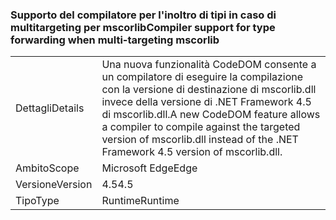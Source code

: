 ### <a name="compiler-support-for-type-forwarding-when-multi-targeting-mscorlib"></a><span data-ttu-id="aad6b-101">Supporto del compilatore per l'inoltro di tipi in caso di multitargeting per mscorlib</span><span class="sxs-lookup"><span data-stu-id="aad6b-101">Compiler support for type forwarding when multi-targeting mscorlib</span></span>

|   |   |
|---|---|
|<span data-ttu-id="aad6b-102">Dettagli</span><span class="sxs-lookup"><span data-stu-id="aad6b-102">Details</span></span>|<span data-ttu-id="aad6b-103">Una nuova funzionalità CodeDOM consente a un compilatore di eseguire la compilazione con la versione di destinazione di mscorlib.dll invece della versione di .NET Framework 4.5 di mscorlib.dll.</span><span class="sxs-lookup"><span data-stu-id="aad6b-103">A new CodeDOM feature allows a compiler to compile against the targeted version of mscorlib.dll instead of the .NET Framework 4.5 version of mscorlib.dll.</span></span>|
|<span data-ttu-id="aad6b-104">Ambito</span><span class="sxs-lookup"><span data-stu-id="aad6b-104">Scope</span></span>|<span data-ttu-id="aad6b-105">Microsoft Edge</span><span class="sxs-lookup"><span data-stu-id="aad6b-105">Edge</span></span>|
|<span data-ttu-id="aad6b-106">Versione</span><span class="sxs-lookup"><span data-stu-id="aad6b-106">Version</span></span>|<span data-ttu-id="aad6b-107">4.5</span><span class="sxs-lookup"><span data-stu-id="aad6b-107">4.5</span></span>|
|<span data-ttu-id="aad6b-108">Tipo</span><span class="sxs-lookup"><span data-stu-id="aad6b-108">Type</span></span>|<span data-ttu-id="aad6b-109">Runtime</span><span class="sxs-lookup"><span data-stu-id="aad6b-109">Runtime</span></span>|

